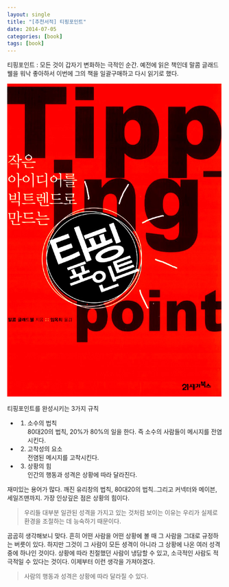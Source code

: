 ```yaml
---
layout: single
title: "[추천서적] 티핑포인트"
date: 2014-07-05
categories: [book]
tags: [book]
---
```


티핑포인트 : 모든 것이 갑자기 변화하는 극적인 순간.
예전에 읽은 책인데 말콤 글래드웰을 워낙 좋아하서 이번에 그의 책을 일괄구매하고 다시 읽기로 했다.

![tippingpoint](/assets/images/tippingpoint.jpg)

티핑포인트를 완성시키는 3가지 규칙

-   1. 소수의 법칙  
       80대20의 법칙, 20%가 80%의 일을 한다. 즉 소수의 사람들이 메시지를 전염시킨다.

-   2. 고착성의 요소  
       전염된 메시지를 고착시킨다.

-   3. 상황의 힘  
       인간의 행동과 성격은 상황에 따라 달라진다.

재미있는 용어가 많다. 깨진 유리창의 법칙, 80대20의 법칙..그리고 커넥터와 메이븐, 세일즈맨까지.
가장 인상깊은 점은 상황의 힘이다.

> 우리들 대부분 일관된 성격을 가지고 있는 것처럼 보이는 이유는 우리가 실제로 환경을 조절하는 데 능숙하기 때문이다.

곰곰히 생각해보니 맞다. 흔히 어떤 사람을 어떤 상황에 볼 때 그 사람을 그대로 규정하는 버릇이 있다. 하지만 그것이 그 사람이 모든 셩격이 아니라 그 상황에 나온 여러 성격중에 하나인 것이다. 상황에 따라 친절했던 사람이 냉담할 수 있고, 소극적인 사람도 적극적일 수 있다는 것이다.
이제부터 이런 생각을 가져야겠다.

> 사람의 행동과 성격은 상황에 따라 달라질 수 있다.
